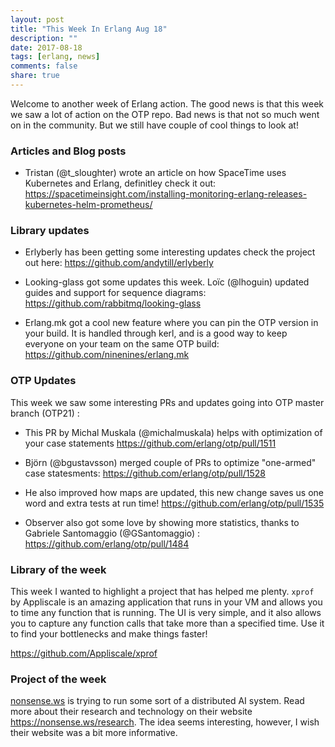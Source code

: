 ```yaml
---
layout: post
title: "This Week In Erlang Aug 18"
description: ""
date: 2017-08-18
tags: [erlang, news]
comments: false
share: true
---
```


Welcome to another week of Erlang action. The good news is that this week we saw a lot of action on the OTP repo. Bad news is that not so much went on in the community. But we still have couple of cool things to look at!

### Articles and Blog posts
 * Tristan (@t_sloughter) wrote an article on how SpaceTime uses Kubernetes and Erlang, definitley check it out: <https://spacetimeinsight.com/installing-monitoring-erlang-releases-kubernetes-helm-prometheus/>
 
### Library updates
 * Erlyberly has been getting some interesting updates check the project out here: <https://github.com/andytill/erlyberly>
 
 * Looking-glass got some updates this week. Loïc (@lhoguin) updated guides and support for sequence diagrams: <https://github.com/rabbitmq/looking-glass>

 * Erlang.mk got a cool new feature where you can pin the OTP version in your build. It is handled through kerl, and is a good way to keep everyone on your team on the same OTP build: <https://github.com/ninenines/erlang.mk>


### OTP Updates
This week we saw some interesting PRs and updates going into OTP master branch (OTP21) :
 * This PR by Michal Muskala (@michalmuskala) helps with optimization of your case statements <https://github.com/erlang/otp/pull/1511>

 * Björn (@bgustavsson) merged couple of PRs to optimize "one-armed" case statesments: <https://github.com/erlang/otp/pull/1528> 

 * He also improved how maps are updated, this new change saves us one word and extra tests at run time! <https://github.com/erlang/otp/pull/1535>

 * Observer also got some love by showing more statistics, thanks to Gabriele Santomaggio (@GSantomaggio) : <https://github.com/erlang/otp/pull/1484>

### Library of the week
This week I wanted to highlight a project that has helped me plenty. `xprof` by Appliscale is an amazing application that runs in your VM and allows you to time any function that is running. The UI is very simple, and it also allows you to capture any function calls that take more than a specified time. Use it to find your bottlenecks and make things faster!

<https://github.com/Appliscale/xprof>


### Project of the week
[nonsense.ws](http://nonsense.ws) is trying to run some sort of a distributed AI system. Read more about their research and technology on their website <https://nonsense.ws/research>. The idea seems interesting, however, I wish their website was a bit more informative.
